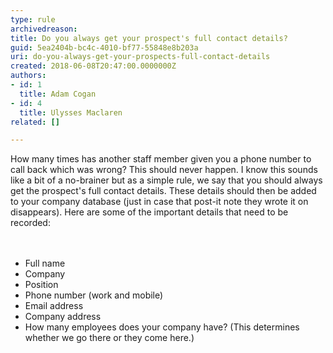 ```yaml
---
type: rule
archivedreason: 
title: Do you always get your prospect's full contact details?
guid: 5ea2404b-bc4c-4010-bf77-55848e8b203a
uri: do-you-always-get-your-prospects-full-contact-details
created: 2018-06-08T20:47:00.0000000Z
authors:
- id: 1
  title: Adam Cogan
- id: 4
  title: Ulysses Maclaren
related: []

---
```



How many times has another staff member given you a phone number to call back which was wrong? This should never happen. I know this sounds like a bit of a no-brainer but as a simple rule, we say that you should always get the prospect's full contact details. These details should then be added to your company database (just in case that post-it note they wrote it on disappears). Here are some of the important details that need to be recorded&#58; <br>
<br><excerpt class='endintro'></excerpt><br>
<ul><li>Full name<br></li><li>Company</li><li>Position</li><li>Phone number (work and mobile)</li><li>Email address</li><li>Company address<br></li><li>How many employees does your company have? (This determines whether we go there or they come here.)​<br></li></ul>


